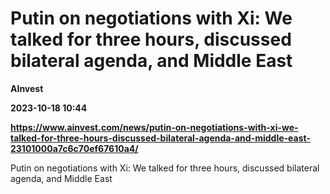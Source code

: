 # Putin on negotiations with Xi: We talked for three hours, discussed bilateral agenda, and Middle East
**AInvest**

**2023-10-18 10:44**

**https://www.ainvest.com/news/putin-on-negotiations-with-xi-we-talked-for-three-hours-discussed-bilateral-agenda-and-middle-east-23101000a7c6c70ef67610a4/**

Putin on negotiations with Xi: We talked for three hours, discussed bilateral agenda, and Middle East
